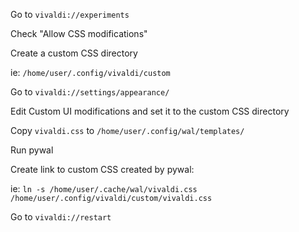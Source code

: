 Go to ```vivaldi://experiments```

Check "Allow CSS modifications"

Create a custom CSS directory

ie: ```/home/user/.config/vivaldi/custom```

Go to ```vivaldi://settings/appearance/```

Edit Custom UI modifications and set it to the custom CSS directory

Copy ```vivaldi.css``` to ```/home/user/.config/wal/templates/```

Run pywal

Create link to custom CSS created by pywal:

ie: ```ln -s /home/user/.cache/wal/vivaldi.css /home/user/.config/vivaldi/custom/vivaldi.css```

Go to ```vivaldi://restart```
